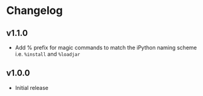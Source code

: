 # Changelog

## v1.1.0

- Add % prefix for magic commands to match the iPython naming scheme i.e. `%install` and `%loadjar`

## v1.0.0

- Initial release